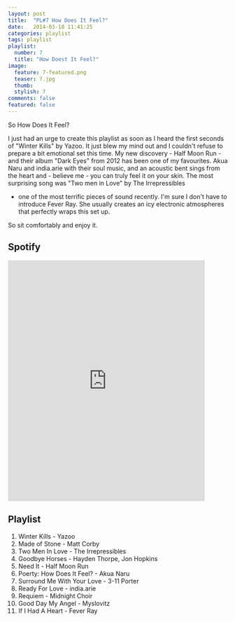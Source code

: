 ```yaml
---
layout: post
title:  "PL#7 How Does It Feel?"
date:   2014-03-18 11:41:25
categories: playlist
tags: playlist
playlist:
  number: 7
  title: "How Doest It Feel?"
image:
  feature: 7-featured.png
  teaser: 7.jpg
  thumb:
  stylish: 7
comments: false
featured: false
---
```

So How Does It Feel?

I just had an urge to create this playlist as soon as I heard the first seconds of "Winter Kills" by Yazoo. 
It just blew my mind out and I couldn't refuse to prepare a bit emotional set this time. 
My new discovery - Half Moon Run - and their album "Dark Eyes" from 2012 has been one of my favourites. 
Akua Naru and india.arie with their soul music, and an acoustic bent sings from the heart 
and - believe me - you can truly feel it on your skin. The most surprising song was "Two men in Love" by The Irrepressibles 
- one of the most terrific pieces of sound recently. I'm sure I don't have to introduce Fever Ray. 
She usually creates an icy electronic atmospheres that perfectly wraps this set up.

So sit comfortably and enjoy it.

## Spotify
<iframe src="https://embed.spotify.com/?uri=spotify%3Auser%3A1173952261%3Aplaylist%3A5iewk2gJvdlkroMfDGa9L4&theme=white" 
  width="450" 
  height="550" 
  frameborder="0" 
  allowtransparency="true">
</iframe>

## Playlist
<div class="setlist">
  <ol>
    <li>Winter Kills - Yazoo</li>
    <li>Made of Stone - Matt Corby</li>
    <li>Two Men In Love - The Irrepressibles</li>
    <li>Goodbye Horses - Hayden Thorpe, Jon Hopkins</li>
    <li>Need It - Half Moon Run</li>
    <li>Poerty: How Does It Feel? - Akua Naru</li>
    <li>Surround Me With Your Love - 3-11 Porter</li>
    <li>Ready For Love - india.arie</li>
    <li>Requiem - Midnight Choir</li>
    <li>Good Day My Angel - Myslovitz</li>
    <li>If I Had A Heart - Fever Ray</li>
  </ol>
</div>

